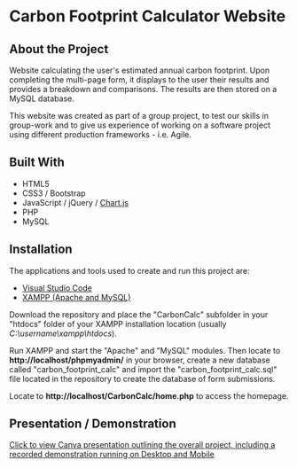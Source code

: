 # Carbon Footprint Calculator Website
## About the Project
Website calculating the user's estimated annual carbon footprint. Upon completing the multi-page form, it displays to the user their results and provides a breakdown and comparisons. The results are then stored on a MySQL database.

This website was created as part of a group project, to test our skills in group-work and to give us experience of working on a software project using different production frameworks - i.e. Agile.
## Built With
* HTML5
* CSS3 / Bootstrap
* JavaScript / jQuery / [Chart.js][1]
* PHP
* MySQL
## Installation
The applications and tools used to create and run this project are:
* [Visual Studio Code][2]
* [XAMPP (Apache and MySQL)][3]

Download the repository and place the "CarbonCalc" subfolder in your "htdocs" folder of your XAMPP installation location (usually *C:\username\xampp\htdocs*).

Run XAMPP and start the "Apache" and "MySQL" modules. Then locate to **http://localhost/phpmyadmin/** in your browser, create a new database called "carbon_footprint_calc" and import the "carbon_footprint_calc.sql" file located in the repository to create the database of form submissions.

Locate to **http://localhost/CarbonCalc/home.php** to access the homepage.

## Presentation / Demonstration
[Click to view Canva presentation outlining the overall project, including a recorded demonstration running on Desktop and Mobile][4]

[1]: https://www.chartjs.org/
[2]: https://code.visualstudio.com/
[3]: https://www.apachefriends.org/
[4]: https://www.canva.com/design/DAE88GpIEVY/Q_JF7XSIp4PKy_glnFt_hA/view?utm_content=DAE88GpIEVY&utm_campaign=designshare&utm_medium=link2&utm_source=sharebutton#1

